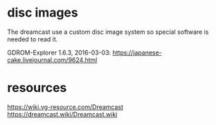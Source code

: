 # disc images

The dreamcast use a custom disc image system so special software is needed to read it.

GDROM-Explorer 1.6.3, 2016-03-03:
https://japanese-cake.livejournal.com/9624.html



# resources

https://wiki.vg-resource.com/Dreamcast
https://dreamcast.wiki/Dreamcast.wiki
